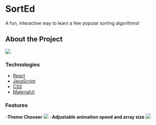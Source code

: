 # SortEd

A fun, interactive way to learn a few popular sorting algorithms!

## About the Project
<img src="https://media.giphy.com/media/bD867j5eimIyRYXmKS/giphy.gif" />

### Technologies
  * [React](https://reactjs.org/)
  * [JavaScript](https://www.javascript.com/)
  *  [CSS](http://www.css3.info/)
  *  [MaterialUI](https://material-ui.com/)

### Features
 -**Theme Chooser**
 <img src="https://media.giphy.com/media/qv5NoSe3jf57WGCwOK/giphy.gif" />
 -**Adjustable animation speed and array size**
 <img src="https://media.giphy.com/media/eW2wYR9duzwSw5kxaZ/giphy.gif" />
